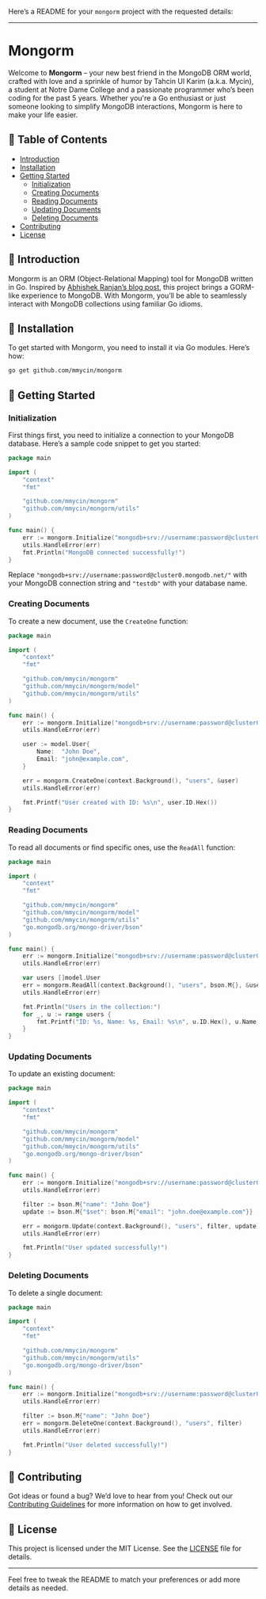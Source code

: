 Here’s a README for your `mongorm` project with the requested details:

---

# Mongorm

Welcome to **Mongorm** – your new best friend in the MongoDB ORM world, crafted with love and a sprinkle of humor by Tahcin Ul Karim (a.k.a. Mycin), a student at Notre Dame College and a passionate programmer who’s been coding for the past 5 years. Whether you're a Go enthusiast or just someone looking to simplify MongoDB interactions, Mongorm is here to make your life easier. 

## 📜 Table of Contents

- [Introduction](#introduction)
- [Installation](#installation)
- [Getting Started](#getting-started)
  - [Initialization](#initialization)
  - [Creating Documents](#creating-documents)
  - [Reading Documents](#reading-documents)
  - [Updating Documents](#updating-documents)
  - [Deleting Documents](#deleting-documents)
- [Contributing](#contributing)
- [License](#license)

## 📝 Introduction

Mongorm is an ORM (Object-Relational Mapping) tool for MongoDB written in Go. Inspired by [Abhishek Ranjan’s blog post](https://medium.com/@abhishekranjandev/building-a-gorm-like-orm-for-mongodb-with-golang-9812d43e2b78), this project brings a GORM-like experience to MongoDB. With Mongorm, you’ll be able to seamlessly interact with MongoDB collections using familiar Go idioms.

## 💾 Installation

To get started with Mongorm, you need to install it via Go modules. Here’s how:

```bash
go get github.com/mmycin/mongorm
```

## 🚀 Getting Started

### Initialization

First things first, you need to initialize a connection to your MongoDB database. Here’s a sample code snippet to get you started:

```go
package main

import (
    "context"
    "fmt"

    "github.com/mmycin/mongorm"
    "github.com/mmycin/mongorm/utils"
)

func main() {
    err := mongorm.Initialize("mongodb+srv://username:password@cluster0.mongodb.net/", "testdb")
    utils.HandleError(err)
    fmt.Println("MongoDB connected successfully!")
}
```

Replace `"mongodb+srv://username:password@cluster0.mongodb.net/"` with your MongoDB connection string and `"testdb"` with your database name.

### Creating Documents

To create a new document, use the `CreateOne` function:

```go
package main

import (
    "context"
    "fmt"

    "github.com/mmycin/mongorm"
    "github.com/mmycin/mongorm/model"
    "github.com/mmycin/mongorm/utils"
)

func main() {
    err := mongorm.Initialize("mongodb+srv://username:password@cluster0.mongodb.net/", "testdb")
    utils.HandleError(err)

    user := model.User{
        Name:  "John Doe",
        Email: "john@example.com",
    }

    err = mongorm.CreateOne(context.Background(), "users", &user)
    utils.HandleError(err)

    fmt.Printf("User created with ID: %s\n", user.ID.Hex())
}
```

### Reading Documents

To read all documents or find specific ones, use the `ReadAll` function:

```go
package main

import (
    "context"
    "fmt"

    "github.com/mmycin/mongorm"
    "github.com/mmycin/mongorm/model"
    "github.com/mmycin/mongorm/utils"
    "go.mongodb.org/mongo-driver/bson"
)

func main() {
    err := mongorm.Initialize("mongodb+srv://username:password@cluster0.mongodb.net/", "testdb")
    utils.HandleError(err)

    var users []model.User
    err = mongorm.ReadAll(context.Background(), "users", bson.M{}, &users)
    utils.HandleError(err)

    fmt.Println("Users in the collection:")
    for _, u := range users {
        fmt.Printf("ID: %s, Name: %s, Email: %s\n", u.ID.Hex(), u.Name, u.Email)
    }
}
```

### Updating Documents

To update an existing document:

```go
package main

import (
    "context"
    "fmt"

    "github.com/mmycin/mongorm"
    "github.com/mmycin/mongorm/model"
    "github.com/mmycin/mongorm/utils"
    "go.mongodb.org/mongo-driver/bson"
)

func main() {
    err := mongorm.Initialize("mongodb+srv://username:password@cluster0.mongodb.net/", "testdb")
    utils.HandleError(err)

    filter := bson.M{"name": "John Doe"}
    update := bson.M{"$set": bson.M{"email": "john.doe@example.com"}}

    err = mongorm.Update(context.Background(), "users", filter, update)
    utils.HandleError(err)

    fmt.Println("User updated successfully!")
}
```

### Deleting Documents

To delete a single document:

```go
package main

import (
    "context"
    "fmt"

    "github.com/mmycin/mongorm"
    "github.com/mmycin/mongorm/utils"
    "go.mongodb.org/mongo-driver/bson"
)

func main() {
    err := mongorm.Initialize("mongodb+srv://username:password@cluster0.mongodb.net/", "testdb")
    utils.HandleError(err)

    filter := bson.M{"name": "John Doe"}
    err = mongorm.DeleteOne(context.Background(), "users", filter)
    utils.HandleError(err)

    fmt.Println("User deleted successfully!")
}
```

## 🤝 Contributing

Got ideas or found a bug? We’d love to hear from you! Check out our [Contributing Guidelines](CONTRIBUTING.md) for more information on how to get involved.

## 📜 License

This project is licensed under the MIT License. See the [LICENSE](LICENSE) file for details.

---

Feel free to tweak the README to match your preferences or add more details as needed.